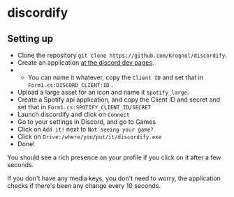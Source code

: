 # discordify

## Setting up

*  Clone the repository `git clone https://github.com/Krognol/discordify`.
*  Create an application [at the discord dev pages](https://discordapp.com/developers/applications/me).
* * You can name it whatever, copy the `Client ID` and set that in `Form1.cs:DISCORD_CLIENT:ID` .
* Upload a large asset for an icon and name it `spotify_large`.
* Create a Spotify api application, and copy the Client ID and secret and set that in `Form1.cs:SPOTIFY_CLIENT_ID/SECRET`
* Launch discordify and click on `Connect`
* Go to your settings in Discord, and go to Games
* Click on `Add it!` next to `Not seeing your game?`
* Click on `Drive:/where/you/put/it/discordify.exe`
* Done!

You should see a rich presence on your profile if you click on it after a few seconds.

If you don't have any media keys, you don't need to worry, the application checks if there's been any change every 10 seconds.
